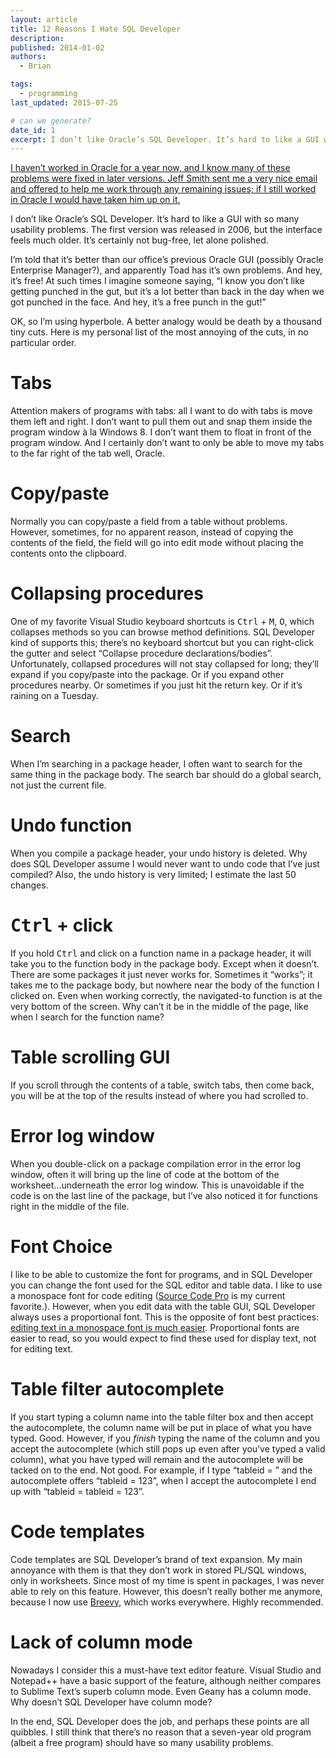 ```yaml
---
layout: article
title: 12 Reasons I Hate SQL Developer
description: 
published: 2014-01-02
authors:
  - Brian

tags: 
  - programming
last_updated: 2015-07-25

# can we generate?
date_id: 1
excerpt: I don’t like Oracle’s SQL Developer. It’s hard to like a GUI with so many usability problems.
---
```

<ins datetime="2015-07-25">I haven’t worked in Oracle for a year now, and I know many of these problems were fixed in later versions. <a href="http://www.thatjeffsmith.com/about/">Jeff Smith</a> sent me a very nice email and offered to help me work through any remaining issues; if I still worked in Oracle I would have taken him up on it.</ins>

I don’t like Oracle’s SQL Developer. It’s hard to like a <abbr>GUI</abbr> with so many usability problems. The first version was released in 2006, but the interface feels much older. It’s certainly not bug-free, let alone polished. 

I’m told that it’s better than our office’s previous Oracle <abbr>GUI</abbr> (possibly Oracle Enterprise Manager?), and apparently Toad has it’s own problems. And hey, it’s free! At such times I imagine someone saying, “I know you don’t like getting punched in the gut, but it’s a lot better than back in the day when we got punched in the face. And hey, it’s a free punch in the gut!” 

OK, so I’m using hyperbole. A better analogy would be death by a thousand tiny cuts. Here is my personal list of the most annoying of the cuts, in no particular order.

# Tabs
Attention makers of programs with tabs: all I want to do with tabs is move them left and right. I don’t want to pull them out and snap them inside the program window à la Windows 8. I don’t want them to float in front of the program window. And I certainly don’t want to only be able to move my tabs to the far right of the tab well, Oracle.

# Copy/paste
Normally you can copy/paste a field from a table without problems. However, sometimes, for no apparent reason, instead of copying the contents of the field, the field will go into edit mode without placing the contents onto the clipboard.

# Collapsing procedures
One of my favorite Visual Studio keyboard shortcuts is <kbd>Ctrl</kbd> + <kbd>M</kbd>, <kbd>O</kbd>, which collapses methods so you can browse method definitions. SQL Developer kind of supports this; there’s no keyboard shortcut but you can right-click the gutter and select “Collapse procedure declarations/bodies”. Unfortunately, collapsed procedures will not stay collapsed for long; they’ll expand if you copy/paste into the package. Or if you expand other procedures nearby. Or sometimes if you just hit the return key. Or if it’s raining on a Tuesday.

# Search
When I’m searching in a package header, I often want to search for the same thing in the package body. The search bar should do a global search, not just the current file.

# Undo function
When you compile a package header, your undo history is deleted. Why does SQL Developer assume I would never want to undo code that I’ve just compiled?  Also, the undo history is very limited; I estimate the last 50 changes.

# <kbd>Ctrl</kbd> + click
If you hold <kbd>Ctrl</kbd> and click on a function name in a package header, it will take you to the function body in the package body. Except when it doesn’t. There are some packages it just never works for. Sometimes it “works”; it takes me to the package body, but nowhere near the body of the function I clicked on. Even when working correctly, the navigated-to function is at the very bottom of the screen. Why can’t it be in the middle of the page, like when I search for the function name?

# Table scrolling GUI
If you scroll through the contents of a table, switch tabs, then come back, you will be at the top of the results instead of where you had scrolled to.

# Error log window
When you double-click on a package compilation error in the error log window, often it will bring up the line of code at the bottom of the worksheet…underneath the error log window. This is unavoidable if the code is on the last line of the package, but I’ve also noticed it for functions right in the middle of the file.

# Font Choice
I like to be able to customize the font for programs, and in SQL Developer you can change the font used for the <abbr>SQL</abbr> editor and table data. I like to use a monospace font for code editing ([Source Code Pro](https://github.com/adobe/source-code-pro) is my current favorite.). However, when you edit data with the table <abbr>GUI</abbr>, SQL Developer always uses a proportional font. This is the opposite of font best practices: [editing text in a monospace font is much easier](http://www.joelonsoftware.com/uibook/chapters/fog0000000063.html). Proportional fonts are easier to read, so you would expect to find these used for display text, not for editing text.

# Table filter autocomplete
If you start typing a column name into the table filter box and then accept the autocomplete, the column name will be put in place of what you have typed. Good. However, if you *finish* typing the name of the column and you accept the autocomplete (which still pops up even after you’ve typed a valid column), what you have typed will remain and the autocomplete will be tacked on to the end. Not good. For example, if I type “tableid = ” and the autocomplete offers “tableid = 123”, when I accept the autocomplete I end up with “tableid = tableid = 123”.

# Code templates
Code templates are SQL Developer’s brand of text expansion. My main annoyance with them is that they don’t work in stored <abbr>PL/SQL</abbr> windows, only in worksheets. Since most of my time is spent in packages, I was never able to rely on this feature. However, this doesn’t really bother me anymore, because I now use [Breevy](http://www.16software.com/breevy/), which works everywhere. Highly recommended.

# Lack of column mode
Nowadays I consider this a must-have text editor feature. Visual Studio and Notepad++ have a basic support of the feature, although neither compares to Sublime Text’s superb column mode. Even Geany has a column mode. Why doesn’t SQL Developer have column mode?

In the end, SQL Developer does the job, and perhaps these points are all quibbles. I still think that there’s no reason that a seven-year old program (albeit a free program) should have so many usability problems.
